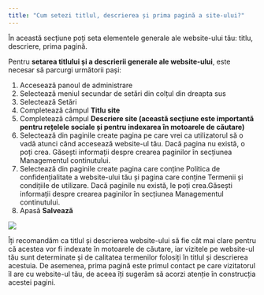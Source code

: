 ```yaml
---
title: "Cum setezi titlul, descrierea și prima pagină a site-ului?"
---
```


În această secțiune poți seta elementele generale ale website-ului tău:
titlu, descriere, prima pagină.

Pentru **setarea titlului și a descrierii generale ale website-ului**,
este necesar să parcurgi următorii pași:

1)  Accesează panoul de administrare
2)  Selectează meniul secundar de setări din colțul din dreapta sus
3)  Selectează Setări
4)  Completează câmpul **Titlu site**
5)  Completează câmpul **Descriere site (această secțiune este
    importantă pentru rețelele sociale și pentru indexarea în
    motoarele de căutare)**
6)  Selectează din paginile create pagina pe care vrei ca utilizatorul
    să o vadă atunci când accesează website-ul tău. Dacă pagina nu
    există, o poți crea. Găsești informații despre crearea paginilor
    în secțiunea Managementul continutului.
7)  Selectează din paginile create pagina care conține Politica de
    confidențialitate a website-ului tău și pagina care conține
    Termenii și condițiile de utilizare. Dacă paginile nu există, le
    poți crea.Găsești informații despre crearea paginilor în secțiunea
    Managementul continutului.
8)  Apasă **Salvează**

<a href="/build/help/016.png">
    <img src="/build/help/016.png" />
</a>

Îți recomandăm ca titlul și descrierea website-ului să fie cât mai clare
pentru că acestea vor fi indexate în motoarele de căutare, iar vizitele
pe website-ul tău sunt determinate și de calitatea termenilor folosiți
în titlul și descrierea acestuia. De asemenea, prima pagină este primul
contact pe care vizitatorul îl are cu website-ul tău, de aceea îți
sugerăm să acorzi atenție în construcția acestei pagini.
